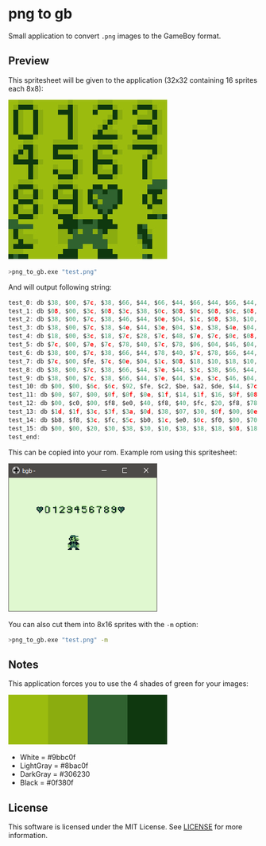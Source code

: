 # png to gb #

Small application to convert `.png` images to the GameBoy format.

## Preview ##

This spritesheet will be given to the application (32x32 containing 16 sprites each 8x8):

![spritesheet][3]

```bash
>png_to_gb.exe "test.png"
```

And will output following string:

```C
test_0: db $38, $00, $7c, $38, $66, $44, $66, $44, $66, $44, $66, $44, $66, $44, $3c, $38
test_1: db $08, $00, $3c, $08, $3c, $38, $0c, $08, $0c, $08, $0c, $08, $0c, $08, $0c, $08
test_2: db $38, $00, $7c, $38, $46, $44, $0e, $04, $1c, $08, $38, $10, $7c, $20, $7e, $7c
test_3: db $38, $00, $7c, $38, $4e, $44, $3e, $04, $3e, $38, $4e, $04, $7e, $44, $3c, $38
test_4: db $18, $00, $3c, $18, $7c, $28, $7c, $48, $7e, $7c, $0c, $08, $0c, $08, $0c, $08
test_5: db $7c, $00, $7e, $7c, $78, $40, $7c, $78, $06, $04, $46, $04, $7e, $44, $3c, $38
test_6: db $38, $00, $7c, $38, $66, $44, $78, $40, $7c, $78, $66, $44, $7e, $44, $3c, $38
test_7: db $7c, $00, $fe, $7c, $0e, $04, $1c, $08, $18, $10, $18, $10, $18, $10, $18, $10
test_8: db $38, $00, $7c, $38, $66, $44, $7e, $44, $3c, $38, $66, $44, $7e, $44, $3c, $38
test_9: db $38, $00, $7c, $38, $66, $44, $7e, $44, $3e, $3c, $46, $04, $7e, $44, $3c, $38
test_10: db $00, $00, $6c, $6c, $92, $fe, $c2, $be, $a2, $de, $44, $7c, $28, $38, $10, $10
test_11: db $00, $07, $00, $0f, $0f, $0e, $1f, $14, $1f, $16, $0f, $08, $07, $00, $0d, $0f
test_12: db $00, $c0, $00, $f8, $e0, $40, $f8, $40, $fc, $20, $f8, $78, $e0, $00, $b0, $f0
test_13: db $1d, $1f, $3c, $3f, $3a, $0d, $38, $07, $30, $0f, $00, $0e, $1c, $1c, $3c, $3c
test_14: db $b8, $f8, $3c, $fc, $5c, $b0, $1c, $e0, $0c, $f0, $00, $70, $38, $38, $3c, $3c
test_15: db $00, $00, $20, $30, $38, $30, $10, $38, $38, $18, $08, $18, $00, $00, $08, $18
test_end:
```

This can be copied into your rom. Example rom using this spritesheet:

<img src="resources/bgb.png" style="image-rendering: pixelated" width="300"/>

You can also cut them into 8x16 sprites with the `-m` option:

```bash
>png_to_gb.exe "test.png" -m
```

## Notes ##

This application forces you to use the 4 shades of green for your images:

![green][2]

- White       = #9bbc0f
- LightGray   = #8bac0f
- DarkGray    = #306230
- Black       = #0f380f

## License ##

This software is licensed under the MIT License. See [LICENSE][1] for more information.

[1]:LICENSE
[2]:resources/green.png
[3]:resources/test.png
